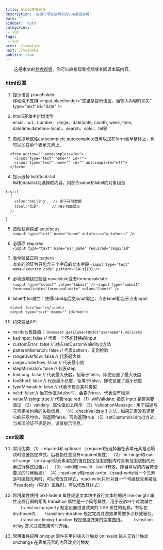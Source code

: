 ```yaml
---
title: html5表单验证
description: '在进行项目讲解前的vue基础讲解'
date: ''
sidebar: 'auto'
categories: 
 - vue
tags: 
 - vue
prev: ./template
next: ./vuedata
publish: true
---
```


&nbsp;&nbsp;&nbsp;&nbsp;&nbsp;&nbsp;&nbsp;这是本文的[参考视频](https://www.bilibili.com/video/BV16K4y1Z7Gb?p=15)，你可以直接观看视频或者阅读本篇内容。

### html设置

1. 提示语言 placeholder  
  移动端不支持:\<input placeholder="这里是提示语言，当输入内容时消失" type="text" id="date" />         

2. html5表单中新增类型  
  email、url、number、range、date(date, month, week, time, datetime,datetime-local)、search、color、tel等

3. 自动提示属性autocomplete 
  autocomplete既可以加在form表单整体上，也可以加在单个表单元素上。
```
  <form action="" autocomplete="on">
    <input type="text" name="" id="">
    <input type="text" name="" id="" autocomplete="off">
  </form>
```
4. 提示选择 list和datalist  
  list和datalist为选择框内容，内部为value和label的对象组合
```
list:[
  {
    value:'beijing',  // 用于存储数据
    label:'北京',     // 用于页面显示
  },
  ...
]
```

5. 自动获得焦点 autofocus  
  `<input type="text" name="fname" autofocus="autofocus" />`

6. 必填项 required   
  `<input type="text" name="usr_name" required="required"`
 
7. 表单验证正则 pattern  
  本处的验证为只包含三个字母的文本字段
  `<input type="text" name="country_code" pattern="[A-z]{3}"/>`

8. 必填选项绕过验证 novalidate或者formnovalidate  
  `<input type="submit" value="Submit" />`
  `<input type="submit" formnovalidate="formnovalidate" value="Submit" />`

9. label中for属性：使得label与后文input绑定，点击label相当于点击input
```
  <label for="man"></label>
  <input type="text" name="" id="man">
```

10. 约束验证API
+ validaty属性值： `document.getElementById("username").validaty`
+ badInput: false   // 代表一个不能转换的input 
+ customError: false   // 对应setCustomValidity()方法
+ patternMismatch: false  // 代表pattern，正则检验
+ range0verflow: false   // 代表最大值
+ rangeUnderflow: false  // 代表最小值
+ stepMismatch: false  // 代表step
+ tooLong: false  // 代表最大长度，恒等于false，即使设置了最大长度
+ tooShort: false  // 代表最小长度，恒等于false，即使设置了最小长度
+ typeMismatch: false  // 代表不符合某种类型
+ valid: false   // 当其他值为false时，会变为true，代表没有检测
+ valueMissing: true // 代表required
  （1）willValidate: 指定 input 是否需要验证
  （2）validaty : 属性值如上所示
  （3）ValidationMessage : 用于描述与元素相关约束的失败信息。
  （4）checkValidaty() 方法 : 如果元素没有满足它的任意约束，则返回false，否则返回true
  （5）setCustomValidity()方法 : 当某项验证不满足时，设置提示信息。

### css设置
11. 常用伪类
  （1）:required和:optional   （:required指选择器在表单元素是必填项时设置指定样式，后者指任意没有required属性）
  （2）:in-range和:out-of-range  （in-range对元素绑定的值在指定范围限制内时具有范围限制的元素进行样式设置。，）
  （3）:valid和:invalid   （valid有效，即当填写的内容符合要求的时候触发）
  （4）:read-only和:read-write  （:read-write当一个元素是可编辑元素时，可以修改其样式，read-write只针对当一个可编辑元素被赋予readonly（只读）属性时，可以修改其样式）

12. 常用属性使用
  text-indent 属性规定文本块中首行文本的缩进
  line-height 属性设置行间的距离
  transition 属性是一个简写属性，用于设置四个过渡属性
    &nbsp;&nbsp;&nbsp;&nbsp;&nbsp;&nbsp;&nbsp;transition-property   规定设置过渡效果的 CSS 属性的名称。书写在div:hover内
    &nbsp;&nbsp;&nbsp;&nbsp;&nbsp;&nbsp;&nbsp;transition-duration    规定完成过渡效果需要多少秒或毫秒。
    &nbsp;&nbsp;&nbsp;&nbsp;&nbsp;&nbsp;&nbsp;transition-timing-function   规定速度效果的速度曲线。
    &nbsp;&nbsp;&nbsp;&nbsp;&nbsp;&nbsp;&nbsp;transition-delay 定义过渡效果何时开始。

13. 常用事件应用
  oninput   事件在用户输入时触发
  oninvalid  输入无效时触发
  onchange   在表单元素的内容改变时触发

